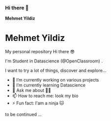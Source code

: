### Hi there 👋


**Mehmet Yildiz** 

# Mehmet Yildiz
My personal repository
Hi there 😎

I'm Student in Datascience (@OpenClassroom) .

I want to try a lot of things, discover and explore...

- 🔭 I’m currently working on various projects
- 🌱 I’m currently learning Datascience
- 💬 Ask me about 🤷‍♂️
- 📫 How to reach me: look my bio 
- ⚡ Fun fact: I'am a ninja 🐱‍

to be continued ...
